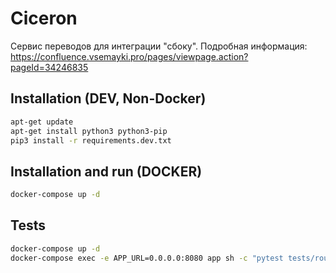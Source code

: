 # Ciceron

Сервис переводов для интеграции "сбоку".
Подробная информация: https://confluence.vsemayki.pro/pages/viewpage.action?pageId=34246835

## Installation (DEV, Non-Docker)
```bash
apt-get update
apt-get install python3 python3-pip
pip3 install -r requirements.dev.txt
```

## Installation and run (DOCKER)
```bash
docker-compose up -d
```

## Tests
```bash
docker-compose up -d
docker-compose exec -e APP_URL=0.0.0.0:8080 app sh -c "pytest tests/routes"
```
